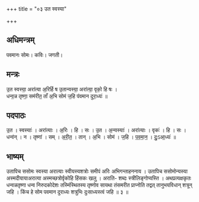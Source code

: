 +++
title = "०३ उत स्वस्या"

+++
## अधिमन्त्रम्
पवमानः सोमः। कविः। जगती।

## मन्त्रः
उ॒त स्वस्या॒ अरा॑त्या अ॒रिर्हि ष उ॒तान्यस्या॒ अरा॑त्या॒ वृको॒ हि षः ।  
धन्व॒न्न तृष्णा॒ सम॑रीत॒ ताँ अ॒भि सोम॑ ज॒हि प॑वमान दुरा॒ध्यः॑ ॥

## पदपाठः
उ॒त । स्वस्याः॑ । अरा॑त्याः । अ॒रिः । हि । सः । उ॒त । अ॒न्यस्याः॑ । अरा॑त्याः । वृकः॑ । हि । सः ।  
धन्व॑न् । न । तृष्णा॑ । सम् । अ॒री॒त॒ । तान् । अ॒भि । सोम॑ । ज॒हि । प॒व॒मा॒न॒ । दुः॒ऽआ॒ध्यः॑ ॥

## भाष्यम्
उतापिच ससोमः स्वस्या अरात्याः स्वीयस्यशत्रोः समीपं अरिः अभिगन्ताहननाय । उतापिच ससोमोन्यस्या अस्मदीयायाअरात्या अस्मच्छत्रोर्वृकोहि हिंसकः खलु । अराति- शब्दः स्त्रीलिङ्गोप्यस्ति । अथप्रत्यक्षकृतः धन्वन्नतृष्णा धन्व निरुदकोदेशः तस्मिंस्थितस्य तृष्णोव सायथा तंसमरीत प्राप्नोति तद्वत् तानुभयविधान् शत्रून् जहि । किंच हे सोम पवमान दुराध्यः शत्रुभिः दुःसाध्यस्त्वं जहि ॥ ३ ॥